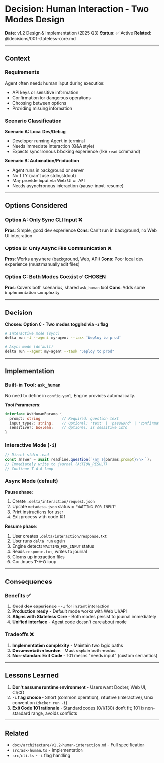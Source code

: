 # Decision: Human Interaction - Two Modes Design

**Date**: v1.2 Design & Implementation (2025 Q3)
**Status**: ✅ Active
**Related**: @decisions/001-stateless-core.md

---

## Context

### Requirements

Agent often needs human input during execution:
- API keys or sensitive information
- Confirmation for dangerous operations
- Choosing between options
- Providing missing information

### Scenario Classification

**Scenario A: Local Dev/Debug**
- Developer running Agent in terminal
- Needs immediate interaction (Q&A style)
- Expects synchronous blocking experience (like `read` command)

**Scenario B: Automation/Production**
- Agent runs in background or server
- No TTY (can't use stdin/stdout)
- May provide input via Web UI or API
- Needs asynchronous interaction (pause-input-resume)

---

## Options Considered

### Option A: Only Sync CLI Input ❌
**Pros**: Simple, good dev experience
**Cons**: Can't run in background, no Web UI integration

### Option B: Only Async File Communication ❌  
**Pros**: Works anywhere (background, Web, API)
**Cons**: Poor local dev experience (must manually edit files)

### Option C: Both Modes Coexist ✅ CHOSEN
**Pros**: Covers both scenarios, shared `ask_human` tool
**Cons**: Adds some implementation complexity

---

## Decision

**Chosen: Option C - Two modes toggled via `-i` flag**

```bash
# Interactive mode (sync)
delta run -i --agent my-agent --task "Deploy to prod"

# Async mode (default)
delta run --agent my-agent --task "Deploy to prod"
```

---

## Implementation

### Built-in Tool: `ask_human`

No need to define in `config.yaml`, Engine provides automatically.

**Tool Parameters**:
```typescript
interface AskHumanParams {
  prompt: string;         // Required: question text
  input_type?: string;    // Optional: 'text' | 'password' | 'confirmation'
  sensitive?: boolean;    // Optional: is sensitive info
}
```

### Interactive Mode (`-i`)

```typescript
// Direct stdin read
const answer = await readline.question(`\n🤔 ${params.prompt}\n> `);
// Immediately write to journal (ACTION_RESULT)
// Continue T-A-O loop
```

### Async Mode (default)

**Pause phase**:
1. Create `.delta/interaction/request.json`
2. Update `metadata.json` status = `'WAITING_FOR_INPUT'`
3. Print instructions for user
4. Exit process with code 101

**Resume phase**:
1. User creates `.delta/interaction/response.txt`
2. User runs `delta run` again
3. Engine detects `WAITING_FOR_INPUT` status
4. Reads `response.txt`, writes to journal
5. Cleans up interaction files
6. Continues T-A-O loop

---

## Consequences

### Benefits ✅

1. **Good dev experience** - `-i` for instant interaction
2. **Production ready** - Default mode works with Web UI/API
3. **Aligns with Stateless Core** - Both modes persist to journal immediately
4. **Unified interface** - Agent code doesn't care about mode

### Tradeoffs ❌

1. **Implementation complexity** - Maintain two logic paths
2. **Documentation burden** - Must explain both modes
3. **Non-standard Exit Code** - 101 means "needs input" (custom semantics)

---

## Lessons Learned

1. **Don't assume runtime environment** - Users want Docker, Web UI, CI/CD
2. **`-i` flag choice** - Short (common operation), intuitive (interactive), Unix convention (`docker run -i`)
3. **Exit Code 101 rationale** - Standard codes (0/1/130) don't fit; 101 is non-standard range, avoids conflicts

---

## Related

- `docs/architecture/v1.2-human-interaction.md` - Full specification
- `src/ask-human.ts` - Implementation
- `src/cli.ts` - `-i` flag handling
